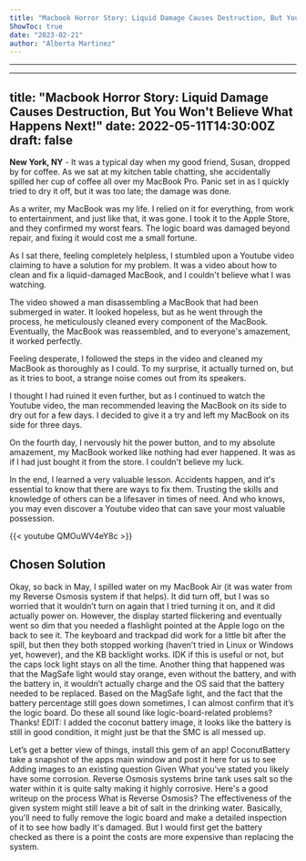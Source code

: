 ```yaml
---
title: "Macbook Horror Story: Liquid Damage Causes Destruction, But You Won't Believe What Happens Next!"
ShowToc: true 
date: "2023-02-21"
author: "Alberta Martinez"
---
```

*****
---
title: "Macbook Horror Story: Liquid Damage Causes Destruction, But You Won't Believe What Happens Next!"
date: 2022-05-11T14:30:00Z
draft: false
---

**New York, NY** - It was a typical day when my good friend, Susan, dropped by for coffee. As we sat at my kitchen table chatting, she accidentally spilled her cup of coffee all over my MacBook Pro. Panic set in as I quickly tried to dry it off, but it was too late; the damage was done.

As a writer, my MacBook was my life. I relied on it for everything, from work to entertainment, and just like that, it was gone. I took it to the Apple Store, and they confirmed my worst fears. The logic board was damaged beyond repair, and fixing it would cost me a small fortune.

As I sat there, feeling completely helpless, I stumbled upon a Youtube video claiming to have a solution for my problem. It was a video about how to clean and fix a liquid-damaged MacBook, and I couldn't believe what I was watching.

The video showed a man disassembling a MacBook that had been submerged in water. It looked hopeless, but as he went through the process, he meticulously cleaned every component of the MacBook. Eventually, the MacBook was reassembled, and to everyone's amazement, it worked perfectly.

Feeling desperate, I followed the steps in the video and cleaned my MacBook as thoroughly as I could. To my surprise, it actually turned on, but as it tries to boot, a strange noise comes out from its speakers.

I thought I had ruined it even further, but as I continued to watch the Youtube video, the man recommended leaving the MacBook on its side to dry out for a few days. I decided to give it a try and left my MacBook on its side for three days.

On the fourth day, I nervously hit the power button, and to my absolute amazement, my MacBook worked like nothing had ever happened. It was as if I had just bought it from the store. I couldn't believe my luck.

In the end, I learned a very valuable lesson. Accidents happen, and it's essential to know that there are ways to fix them. Trusting the skills and knowledge of others can be a lifesaver in times of need. And who knows, you may even discover a Youtube video that can save your most valuable possession.

{{< youtube QMOuWV4eY8c >}} 



## Chosen Solution
 Okay, so back in May, I spilled water on my MacBook Air (it was water from my Reverse Osmosis system if that helps).
It did turn off, but I was so worried that it wouldn’t turn on again that I tried turning it on, and it did actually power on. However, the display started flickering and eventually went so dim that you needed a flashlight pointed at the Apple logo on the back to see it.
The keyboard and trackpad did work for a little bit after the spill, but then they both stopped working (haven’t tried in Linux or Windows yet, however), and the KB backlight works. IDK if this is useful or not, but the caps lock light stays on all the time.
Another thing that happened was that the MagSafe light would stay orange, even without the battery, and with the battery in, it wouldn’t actually charge and the OS said that the battery needed to be replaced. Based on the MagSafe light, and the fact that the battery percentage still goes down sometimes, I can almost confirm that it’s the logic board.
Do these all sound like logic-board-related problems? Thanks!
EDIT: I added the coconut battery image, it looks like the battery is still in good condition, it might just be that the SMC is all messed up.

 Let’s get a better view of things, install this gem of an app! CoconutBattery take a snapshot of the apps main window and post it here for us to see Adding images to an existing question
Given What you've stated you likely have some corrosion. Reverse Osmosis systems brine tank uses salt so the water within it is quite salty making it highly corrosive.  Here's a good writeup on the process What is Reverse Osmosis? The effectiveness of the given system might still leave a bit of salt in the drinking water.
Basically, you'll need to fully remove the logic board and make a detailed inspection of it to see how badly it's damaged.
But I would first get the battery checked as there is a point the costs are more expensive than replacing the system.




